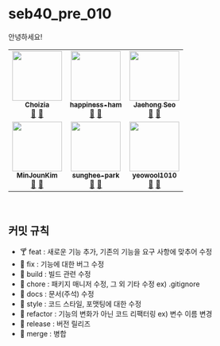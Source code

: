 # seb40_pre_010

안녕하세요!

<!-- ALL-CONTRIBUTORS-LIST:START - Do not remove or modify this section -->
<!-- prettier-ignore-start -->
<!-- markdownlint-disable -->
<table>
  <tbody>
    <tr>
      <td align="center"><a href="https://github.com/choizia0724"><img src="https://avatars.githubusercontent.com/u/107836206?v=4" width="100px;" alt=""/><br /><sub><b>
Choizia</b></sub></a><br /><a href="https://github.com/codestates-seb/seb40_pre_010/commits?author=choizia0724" title="Documentation">📖</a> <a href="https://github.com/codestates-seb/seb40_pre_010/pulls?q=is%3Apr+author%3Achoizia0724" title="Pull Requests">🥂</a></td>
      <td align="center"><a href="https://github.com/happiness-ham"><img src="https://avatars.githubusercontent.com/u/107877903?v=4" width="100px;" alt=""/><br /><sub><b>happiness-ham</b></sub></a><br /><a href="https://github.com/codestates-seb/seb40_pre_010/commits?author=happiness-ham" title="Documentation">📖</a> <a href="https://github.com/codestates-seb/seb40_pre_010/pulls?q=is%3Apr+author%3Ahappiness-ham" title="Pull Requests">🥂</a></td>
      <td align="center"><a href="https://github.com/jaehongg"><img src="https://avatars.githubusercontent.com/u/107832252?v=4" width="100px;" alt=""/><br /><sub><b>
Jaehong Seo</b></sub></a><br /><a href="https://github.com/codestates-seb/seb40_pre_010/commits?author=jaehongg" title="Documentation">📖</a> <a href="https://github.com/codestates-seb/seb40_pre_010/pulls?q=is%3Apr+author%3Ajaehongg" title="Pull Requests">🥂</a></td>
    </tr>
    <tr>
      <td align="center"><a href="https://github.com/MinJounKim"><img src="https://avatars.githubusercontent.com/u/48819024?v=4" width="100px;" alt=""/><br /><sub><b>MinJounKim</b></sub></a><br /><a href="https://github.com/codestates-seb/seb40_pre_010/commits?author=MinJounKim" title="Documentation">📖</a> <a href="https://github.com/codestates-seb/seb40_pre_010/pulls?q=is%3Apr+author%3AMinJounKim" title="Pull Requests">🥂</a></td>
      <td align="center"><a href="https://github.com/sunghee-park"><img src="https://avatars.githubusercontent.com/u/107971877?v=4" width="100px;" alt=""/><br /><sub><b>sunghee-park</b></sub></a><br /><a href="https://github.com/codestates-seb/seb40_pre_010/commits?author=sunghee-park" title="Documentation">📖</a> <a href="https://github.com/codestates-seb/seb40_pre_010/pulls?q=is%3Apr+author%3Asunghee-park" title="Pull Requests">🥂</a></td>
      <td align="center"><a href="https://github.com/yeowool1010"><img src="https://avatars.githubusercontent.com/u/99955022?v=4" width="100px;" alt=""/><br /><sub><b>yeowool1010</b></sub></a><br /><a href="https://github.com/codestates-seb/seb40_pre_010/commits?author=yeowool1010" title="Documentation">📖</a> <a href="https://github.com/codestates-seb/seb40_pre_010/pulls?q=is%3Apr+author%3Ayeowool1010" title="Pull Requests">🥂</a></td>
    </tr>
  </tbody>
</table>

<!-- markdownlint-restore -->
<!-- prettier-ignore-end -->

<!-- ALL-CONTRIBUTORS-LIST:END -->

<br/>

## 커밋 규칙

- 🍸 feat : 새로운 기능 추가, 기존의 기능을 요구 사항에 맞추어 수정
- 🥃 fix : 기능에 대한 버그 수정
- 🧊 build : 빌드 관련 수정
- 🍺 chore : 패키지 매니저 수정, 그 외 기타 수정 ex) .gitignore
- 🍷 docs : 문서(주석) 수정
- 🍹 style : 코드 스타일, 포맷팅에 대한 수정
- 🍻 refactor : 기능의 변화가 아닌 코드 리팩터링 ex) 변수 이름 변경
- 🥂 release : 버전 릴리즈
- 🍶 merge : 병합
